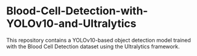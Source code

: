 # Blood-Cell-Detection-with-YOLOv10-and-Ultralytics
This repository contains a YOLOv10-based object detection model trained with the Blood Cell Detection dataset using the Ultralytics framework.
